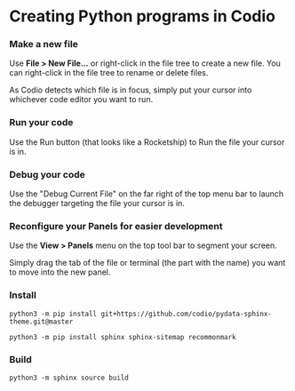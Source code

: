 # Creating Python programs in Codio

### Make a new file
Use **File > New File...** or right-click in the file tree to create a new file. You can right-click in the file tree to rename or delete files.

As Codio detects which file is in focus, simply put your cursor into whichever code editor you want to run.

### Run your code
Use the Run button (that looks like a Rocketship) to Run the file your cursor is in.

### Debug your code
Use the "Debug Current File" on the far right of the top menu bar to launch the debugger targeting the file your cursor is in.

### Reconfigure your Panels for easier development
Use the **View > Panels** menu on the top tool bar to segment your screen.

Simply drag the tab of the file or terminal (the part with the name) you want to move into the new panel.

### Install

```
python3 -m pip install git+https://github.com/codio/pydata-sphinx-theme.git@master
```

```
python3 -m pip install sphinx sphinx-sitemap recommonmark
```

### Build

```
python3 -m sphinx source build
```

